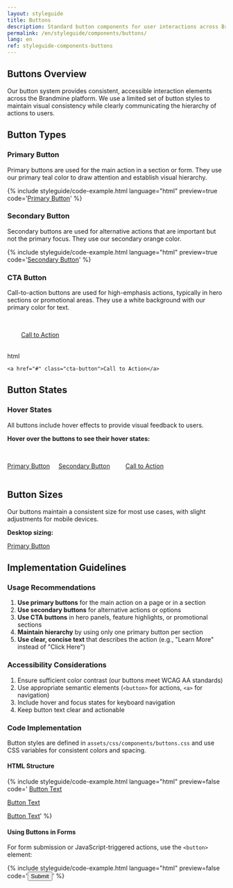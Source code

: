 ```yaml
---
layout: styleguide
title: Buttons
description: Standard button components for user interactions across Brandmine
permalink: /en/styleguide/components/buttons/
lang: en
ref: styleguide-components-buttons
---
```


## Buttons Overview

Our button system provides consistent, accessible interaction elements across the Brandmine platform. We use a limited set of button styles to maintain visual consistency while clearly communicating the hierarchy of actions to users.

## Button Types

### Primary Button

Primary buttons are used for the main action in a section or form. They use our primary teal color to draw attention and establish visual hierarchy.

{% include styleguide/code-example.html language="html" preview=true code='<a href="#" class="btn-primary">Primary Button</a>' %}

### Secondary Button

Secondary buttons are used for alternative actions that are important but not the primary focus. They use our secondary orange color.

{% include styleguide/code-example.html language="html" preview=true code='<a href="#" class="btn-secondary">Secondary Button</a>' %}

### CTA Button

Call-to-action buttons are used for high-emphasis actions, typically in hero sections or promotional areas. They use a white background with our primary color for text.

<div class="example-wrapper">
  <div class="example-preview" style="background: linear-gradient(to right, var(--primary-500), var(--primary-700)); padding: 2rem;">
    <a href="#" class="cta-button">Call to Action</a>
  </div>
  <div class="example-code">
    <span class="code-language">html</span>
    <pre><code class="language-html">&lt;a href="#" class="cta-button"&gt;Call to Action&lt;/a&gt;</code></pre>
  </div>
</div>

## Button States

### Hover States

All buttons include hover effects to provide visual feedback to users.

<div class="example-wrapper">
  <div class="example-preview">
    <p><strong>Hover over the buttons to see their hover states:</strong></p>
    <a href="#" class="btn-primary" style="margin-right: 1rem;">Primary Button</a>
    <a href="#" class="btn-secondary" style="margin-right: 1rem;">Secondary Button</a>
    <div style="background: linear-gradient(to right, var(--primary-500), var(--primary-700)); padding: 1rem; display: inline-block; margin-top: 1rem;">
      <a href="#" class="cta-button">Call to Action</a>
    </div>
  </div>
</div>

## Button Sizes

Our buttons maintain a consistent size for most use cases, with slight adjustments for mobile devices.

<div class="example-wrapper">
  <div class="example-preview">
    <p><strong>Desktop sizing:</strong></p>
    <a href="#" class="btn-primary">Primary Button</a>
  </div>
</div>

## Implementation Guidelines

### Usage Recommendations

1. **Use primary buttons** for the main action on a page or in a section
2. **Use secondary buttons** for alternative actions or options
3. **Use CTA buttons** in hero panels, feature highlights, or promotional sections
4. **Maintain hierarchy** by using only one primary button per section
5. **Use clear, concise text** that describes the action (e.g., "Learn More" instead of "Click Here")

### Accessibility Considerations

1. Ensure sufficient color contrast (our buttons meet WCAG AA standards)
2. Use appropriate semantic elements (`<button>` for actions, `<a>` for navigation)
3. Include hover and focus states for keyboard navigation
4. Keep button text clear and actionable

### Code Implementation

Button styles are defined in `assets/css/components/buttons.css` and use CSS variables for consistent colors and spacing.

#### HTML Structure

{% include styleguide/code-example.html language="html" preview=false code='<!-- Primary button -->
<a href="#" class="btn-primary">Button Text</a>

<!-- Secondary button -->
<a href="#" class="btn-secondary">Button Text</a>

<!-- CTA button -->
<a href="#" class="cta-button">Button Text</a>' %}

#### Using Buttons in Forms

For form submission or JavaScript-triggered actions, use the `<button>` element:

{% include styleguide/code-example.html language="html" preview=false code='<button type="submit" class="btn-primary">Submit</button>' %}